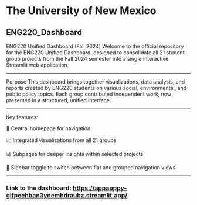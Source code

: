 # The University of New Mexico 
## ENG220_Dashboard

ENG220 Unified Dashboard (Fall 2024)
Welcome to the official repository for the ENG220 Unified Dashboard, designed to consolidate all 21 student group projects from the Fall 2024 semester into a single interactive Streamlit web application.

---
Purpose
This dashboard brings together visualizations, data analysis, and reports created by ENG220 students on various social, environmental, and public policy topics. Each group contributed independent work, now presented in a structured, unified interface.

---
Key features:

📂 Central homepage for navigation

📈 Integrated visualizations from all 21 groups

📊 Subpages for deeper insights within selected projects

🧭 Sidebar toggle to switch between flat and grouped navigation views

---
### Link to the dashboard: https://appapppy-gifpeehban3ynemhdraubz.streamlit.app/
